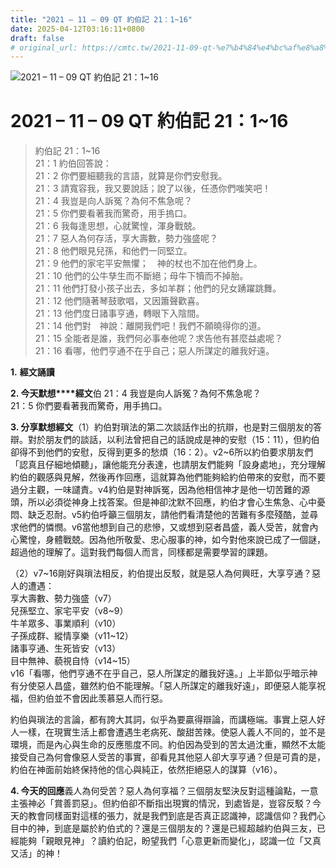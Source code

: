 ```yaml
---
title: "2021 – 11 – 09 QT 約伯記 21：1~16"
date: 2025-04-12T03:16:11+0800
draft: false
# original_url: https://cmtc.tw/2021-11-09-qt-%e7%b4%84%e4%bc%af%e8%a8%98-21%ef%bc%9a116
---
```


![2021 – 11 – 09 QT 約伯記 21：1~16](/images/qt.jpg   "2021 – 11 – 09 QT 約伯記 21：1~16")

# 2021 – 11 – 09 QT 約伯記 21：1~16

> 約伯記 21：1~16  
> 21：1 約伯回答說：  
> 21：2 你們要細聽我的言語，就算是你們安慰我。  
> 21：3 請寬容我，我又要說話；說了以後，任憑你們嗤笑吧！  
> 21：4 我豈是向人訴冤？為何不焦急呢？  
> 21：5 你們要看著我而驚奇，用手摀口。  
> 21：6 我每逢思想，心就驚惶，渾身戰兢。  
> 21：7 惡人為何存活，享大壽數，勢力強盛呢？  
> 21：8 他們眼見兒孫，和他們一同堅立。  
> 21：9 他們的家宅平安無懼；　神的杖也不加在他們身上。  
> 21：10 他們的公牛孳生而不斷絕；母牛下犢而不掉胎。  
> 21：11 他們打發小孩子出去，多如羊群；他們的兒女踴躍跳舞。  
> 21：12 他們隨著琴鼓歌唱，又因簫聲歡喜。  
> 21：13 他們度日諸事亨通，轉眼下入陰間。  
> 21：14 他們對　神說：離開我們吧！我們不願曉得你的道。  
> 21：15 全能者是誰，我們何必事奉他呢？求告他有甚麼益處呢？  
> 21：16 看哪，他們亨通不在乎自己；惡人所謀定的離我好遠。

**1.** **經文誦讀**

**2. 今天默想****經文**伯 21：4 我豈是向人訴冤？為何不焦急呢？  
21：5 你們要看著我而驚奇，用手摀口。

**3. 分享默想經文**（1）約伯對瑣法的第二次談話作出的抗辯，也是對三個朋友的答辯。對於朋友們的談話，以利法曾把自己的話說成是神的安慰（15：11），但約伯卻得不到他們的安慰，反得到更多的愁煩（16：2）。v2~6所以約伯要求朋友們「認真且仔細地傾聽」，讓他能充分表達，也請朋友們能夠「設身處地」，充分理解約伯的觀感與見解，然後再作回應，這就算為他們能夠給約伯帶來的安慰，而不要過分主觀，一味譴責。v4約伯是對神訴冤，因為他相信神才是他一切苦難的源頭，所以必須從神身上找答案。但是神卻沈默不回應，約伯才會心生焦急、心中憂悶、缺乏忍耐。v5約伯呼籲三個朋友，請他們看清楚他的苦難有多麼殘酷，並尋求他們的憐憫。v6當他想到自己的悲慘，又或想到惡者昌盛，義人受苦，就會內心驚惶，身體戰兢。因為他所敬愛、忠心服事的神，如今對他來說已成了一個謎，超過他的理解了。這對我們每個人而言，同樣都是需要學習的課題。

（2）v7~16剛好與瑣法相反，約伯提出反駁，就是惡人為何興旺，大享亨通？惡人的遭遇：  
享大壽數、勢力強盛（v7）  
兒孫堅立、家宅平安（v8~9）  
牛羊眾多、事業順利（v10）  
子孫成群、縱情享樂（v11~12）  
諸事亨通、生死皆安（v13）  
目中無神、藐視自恃（v14~15）  
v16「看哪，他們亨通不在乎自己，惡人所謀定的離我好遠。」上半節似乎暗示神有分使惡人昌盛，雖然約伯不能理解。「惡人所謀定的離我好遠」，即便惡人能享祝福，但約伯並不會因此羡慕惡人而行惡。

約伯與瑣法的言論，都有誇大其詞，似乎為要贏得辯論，而講極端。事實上惡人好人一樣，在現實生活上都會遭遇生老病死、酸甜苦辣。使惡人義人不同的，並不是環境，而是內心與生命的反應態度不同。約伯因為受到的苦太過沈重，顯然不太能接受自己為何會像惡人受苦的事實，卻看見其他惡人卻大享亨通？但是可貴的是，約伯在神面前始終保持他的信心與純正，依然拒絕惡人的謀算（v16）。

**4. 今天的回應**義人為何受苦？惡人為何享福？三個朋友堅決反對這種論點，一意主張神必「賞善罰惡」。但約伯卻不斷指出現實的情況，到處皆是，豈容反駁？今天的教會同樣面對這樣的張力，就是我們到底是否真正認識神，認識信仰？我們心目中的神，到底是屬於約伯式的？還是三個朋友的？還是已經超越約伯與三友，已經能夠「親眼見神」？讀約伯記，盼望我們「心意更新而變化」，認識一位「又真又活」的神！